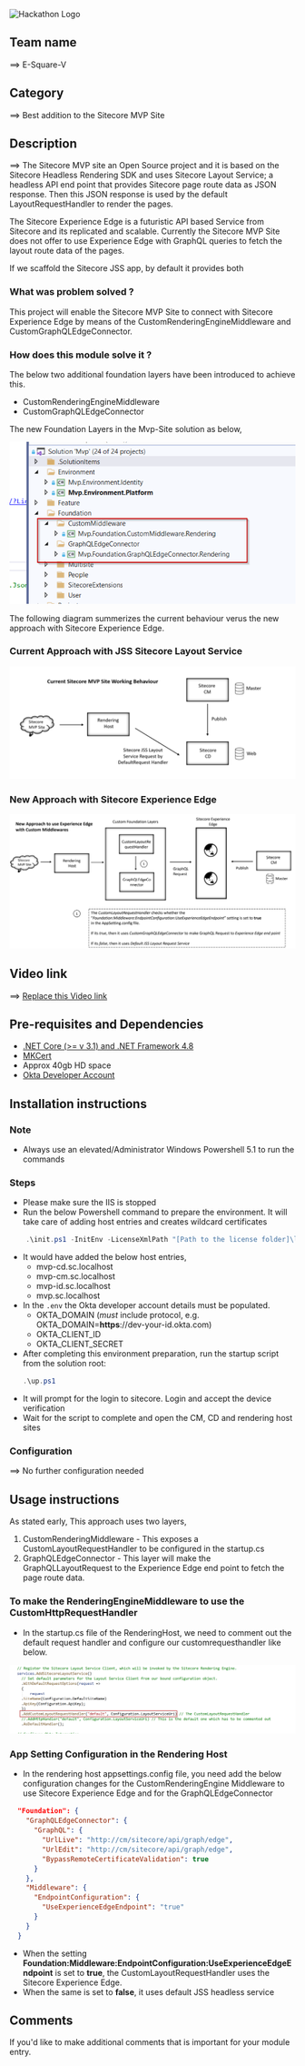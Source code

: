 ![Hackathon Logo](docs/images/hackathon.png?raw=true "Hackathon Logo")

## Team name
⟹ E-Square-V

## Category
⟹ Best addition to the Sitecore MVP Site

## Description
⟹ The Sitecore MVP site an Open Source project and it is based on the Sitecore Headless Rendering SDK and uses Sitecore Layout Service; a headless API end point that provides Sitecore page route data as JSON response. Then this JSON response is used by the default LayoutRequestHandler to render the pages. 

The Sitecore Experience Edge is a futuristic API based Service from Sitecore and its replicated and scalable. Currently the Sitecore MVP Site does not offer to use Experience Edge with GraphQL queries to fetch the layout route data of the pages.

If we scaffold the Sitecore JSS app, by default it provides both 

### What was problem solved ?


This project will enable the Sitecore MVP Site to connect with Sitecore Experience Edge by means of the CustomRenderingEngineMiddleware and CustomGraphQLEdgeConnector.


### How does this module solve it ?


The below two additional foundation layers have been introduced to achieve this.

  - CustomRenderingEngineMiddleware
  - CustomGraphQLEdgeConnector

The new Foundation Layers in the Mvp-Site solution as below,

![Solution Update](docs/images/New_Foundation_Layers.config.png?raw=true "Solution Update")


The following diagram summerizes the current behaviour verus the new approach with Sitecore Experience Edge.

### Current Approach with JSS Sitecore Layout Service


![Existing Approach](docs/images/Current_Working_Behaviour.png?raw=true "Existing Approach")

### New Approach with Sitecore Experience Edge


![New One](docs/images/New_Approach_Experience_Edge_Endpoint.png?raw=true "New One")

## Video link

⟹ [Replace this Video link](#video-link)



## Pre-requisites and Dependencies

- [.NET Core (>= v 3.1) and .NET Framework 4.8](https://dotnet.microsoft.com/download)
- [MKCert](https://github.com/FiloSottile/mkcert)
- Approx 40gb HD space
- [Okta Developer Account](https://developer.okta.com/signup/)

## Installation instructions

### Note

  - Always use an elevated/Administrator Windows Powershell 5.1 to run the commands

### Steps

- Please make sure the IIS is stopped
- Run the below Powershell command to prepare the environment. It will take care of adding host entries and creates wildcard certificates

```ps1
    .\init.ps1 -InitEnv -LicenseXmlPath "[Path to the license folder]\license.xml" -AdminPassword "DesiredAdminPassword"
``` 
- It would have added the below host entries,
     * mvp-cd.sc.localhost
     * mvp-cm.sc.localhost
     * mvp-id.sc.localhost
     * mvp.sc.localhost
- In the `.env` the Okta developer account details must be populated. 
   - OKTA_DOMAIN (*must* include protocol, e.g. OKTA_DOMAIN=**https**://dev-your-id.okta.com)
   - OKTA_CLIENT_ID
   - OKTA_CLIENT_SECRET
- After completing this environment preparation, run the startup script
   from the solution root:
    ```ps1
    .\up.ps1
    ```
- It will prompt for the login to sitecore. Login and accept the device verification
- Wait for the script to complete and open the CM, CD and rendering host sites

### Configuration

⟹ No further configuration needed

## Usage instructions

As stated early, This approach uses two layers,

1. CustomRenderingMiddleware - This exposes a CustomLayoutRequestHandler to be configured in the startup.cs
1. GraphQLEdgeConnector - This layer will make the GraphQLLayoutRequest to the Experience Edge end point to fetch the page route data.


### To make the RenderingEngineMiddleware to use the CustomHttpRequestHandler

- In the startup.cs file of the RenderingHost, we need to comment out the default request handler and configure our customrequesthandler like below.

![Startup configuration](docs/images/Startup_Configuration.png?raw=true "Startup configuration")

### App Setting Configuration in the Rendering Host

- In the rendering host appsettings.config file, you need add the below configuration changes for the CustomRenderingEngine Middleware to use Sitecore Experience Edge and for the GraphQLEdgeConnector

```json
  "Foundation": {
    "GraphQLEdgeConnector": {
      "GraphQL": {
        "UrlLive": "http://cm/sitecore/api/graph/edge",
        "UrlEdit": "http://cm/sitecore/api/graph/edge",
        "BypassRemoteCertificateValidation": true
      }
    },
    "Middleware": {
      "EndpointConfiguration": {
        "UseExperienceEdgeEndpoint": "true"
      }
    }
  }
```
- When the setting **Foundation:Middleware:EndpointConfiguration:UseExperienceEdgeEndpoint** is set to **true**, the CustomLayoutRequestHandler uses the Sitecore Experience Edge. 
- When the same is set to **false**, it uses default JSS headless service

## Comments
If you'd like to make additional comments that is important for your module entry.
